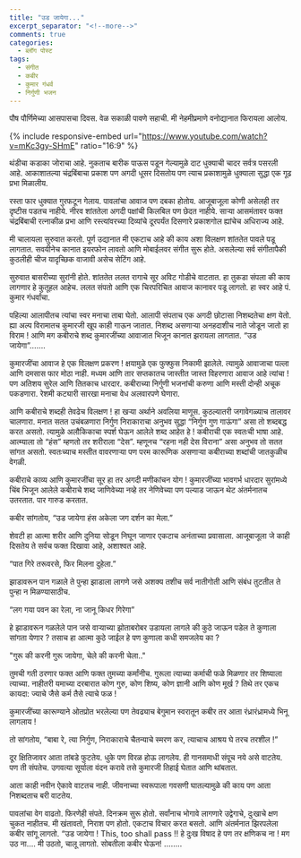 ```yaml
---
title: "उड जायेगा..."
excerpt_separator: "<!--more-->"
comments: true
categories:
  - ब्लॉग पोस्ट
tags:
  - संगीत
  - कबीर
  - कुमार गंधर्व
  - निर्गुणी भजन
---
```

पौष पौर्णिमेच्या आसपासचा दिवस. वेळ सकाळी पावणे सहाची. मी नेहमीप्रमाणे वनोद्यानात फिरायला आलोय.
<!--more-->

{% include responsive-embed url="https://www.youtube.com/watch?v=mKc3gy-SHmE" ratio="16:9" %}

थंडीचा कडाका जोराचा आहे. नुकताच बारीक पाऊस पडून गेल्यामुळे दाट धुक्याची चादर सर्वत्र पसरली आहे. आकाशातल्या चंद्रबिंबाचा प्रकाश पण अगदी धूसर दिसतोय पण त्याच प्रकाशामुळे धुक्याला सुद्धा एक गूढ प्रभा मिळालीय.

रस्ता फार धुक्यात गुरफटून गेलाय. पावलांचा आवाज पण दबका होतोय. आजूबाजूला कोणी असेलही तर दृष्टीस पडतच नाहीये. नीरव शांततेला अगदी पक्षांची किलबिल पण छेदत नाहीये. साऱ्या आसमंतावर फक्त चंद्रबिंबाची रत्नाकीळ प्रभा आणि रस्त्यांवरच्या दिव्यांचे दूरपर्यंत दिसणारे प्रकाशगोल ह्यांचेच अधिराज्य आहे.

मी चालायला सुरुवात करतो. पूर्ण उद्यानात मी एकटाच आहे की काय अशा विलक्षण शांततेत पावले पडू लागतात. सवयीनेच कानात इयरफोन लावतो आणि मोबाईलवर संगीत सुरू होते. असलेल्या सर्व संगीतापैकी कुठलीही चीज यादृच्छिक वाजावी असेच सेटिंग आहे.

सुरुवात बासरीच्या सुरांनी होते.  शांततेत ललत रागाचे सूर अविट गोडीचे वाटतात. हा तुकडा संपला की काय लागणार हे कुतूहल आहेच. ललत संपतो आणि एक  चिरपरिचित आवाज कानावर पडू लागतो. हा स्वर आहे पं. कुमार गंधर्वांचा.

पहिल्या आलापीतच त्यांचा स्वर मनाचा ताबा घेतो. आलापी संपताच एक अगदी छोटासा निशब्दतेचा क्षण येतो. ह्या अल्प विरामातच कुमारजी खूप काही गाऊन जातात. निशब्द असणाऱ्या अनहदाशीच नाते जोडून जातो हा विराम ! आणि मग कबीराचे शब्द कुमारजींच्या आवाजात भिजून कानात झरायला लागतात. “उड जायेगा”…….

कुमारजींचा आवाज हे एक विलक्षण प्रकरण ! क्षयामुळे एक फुफ्फुस निकामी झालेले. त्यामुळे आवाजाचा पल्ला आणि दमसास फार मोठा नाही. मध्यम आणि तार सप्तकातच जास्तीत जास्त विहरणारा आवाज आहे त्यांचा ! पण अतिशय सुरेल आणि तितकाच धारदार. कबीराच्या निर्गुणी भजनांची करुणा आणि मस्ती दोन्ही अचूक पकडणारा. रेशमी कट्यारी सारखा मनाचा वेध अलवारपणे घेणारा.

आणि कबीराचे शब्दही तेवढेच विलक्षण ! हा खऱ्या अर्थाने अवलिया माणूस. कुठल्यातरी जगावेगळ्याच तालावर चालणारा. मनात सतत उचंबळणारा निर्गुण निराकाराचा अनुभव सुद्धा “निर्गुण गुण गाऊंगा” असा तो शब्दबद्ध करत असतो. त्यामुळे अलौकिकाचा स्पर्श घेऊन आलेले शब्द आहेत हे ! कबीराची एक स्वतःची भाषा आहे. आत्म्याला तो “हंस” म्हणतो तर शरीराला “देस”. म्हणूनच “रहना नही देस विराना” असा अनुभव तो सतत सांगत असतो. स्वतःच्याच मस्तीत वावरणाऱ्या पण परम कारूणिक असणाऱ्या  कबीराच्या शब्दांची जातकुळीच वेगळी.

कबीराचे काव्य आणि कुमारजींचा सूर हा तर अगदी मणीकांचन योग ! कुमारजींच्या भावगर्भ धारदार सुरांमध्ये चिंब भिजून आलेले कबीराचे शब्द जाणिवेच्या नव्हे तर नेणिवेच्या पण पल्याड जाऊन थेट अंतर्मनातच उतरतात. पार गारुड करतात.

कबीर सांगतोय, “उड जायेगा हंस अकेला जग दर्शन का मेला.”

शेवटी हा आत्मा शरीर आणि दुनिया सोडून निघून जाणार एकटाच अनंताच्या प्रवासाला. आजूबाजूला जे काही दिसतेय ते सर्वच फक्त दिखावा आहे, अशाश्वत आहे.

“पात गिरे तरूवरसे, फिर मिलना दुहेला.”

झाडावरून पान गळाले ते पुन्हा झाडाला लागणे जसे अशक्य तशीच सर्व नातीगोती आणि संबंध तुटतील ते पुन्हा न मिळण्यासाठीच.

“लग गया पवन का रेला, ना जानू किधर गिरेगा”

हे झाडावरून गळलेले पान जसे वाऱ्याच्या झोताबरोबर उडायला लागले की कुठे जाऊन पडेल ते कुणाला सांगता येणार ? तसाच हा आत्मा कुठे जाईल हे पण कुणाला कधी समजलेय का ?

"गुरू की करनी गुरू जायेगा, चेले की करनी चेला.."

तुमची गती ठरणार फक्त आणि फक्त तुमच्या कर्मांनीच. गुरूला त्याच्या कर्माची फळे मिळणार तर शिष्याला त्याच्या. नाहीतरी यमाच्या दरबारात कोण गुरु, कोण शिष्य, कोण ज्ञानी आणि कोण मूर्ख ?  तिथे तर एकच कायदा: ज्याचे जैसे कर्म तैसे त्याचे फळ !

कुमारजींच्या कारूण्याने ओतप्रोत भरलेल्या पण तेवढ्याच बेगुमान स्वरातून कबीर तर आता रंध्रारंध्रामध्ये भिनू लागलाय !

तो सांगतोय, “बाबा रे, त्या निर्गुण, निराकाराचे चैतन्याचे स्मरण कर, त्याचाच आश्रय घे तरच तरशील !”

दूर क्षितिजावर आता तांबडे फुटतेय. धुके पण विरळ होऊ लागलेय. ही गानसमाधी  संपूच नये असे वाटतेय. पण ती संपतेच. उगवत्या सूर्याला वंदन करावे तसे कुमारजी तिहाई घेतात आणि थांबतात.

आता काही नवीन ऐकावे वाटतच नाही. जीवनाच्या स्वरूपाला गवसणी घातल्यामुळे की काय पण आता निशब्दताच बरी वाटतेय.

पावलांचा वेग वाढतो. फिरणेही संपते. दिनक्रम सुरू होतो. सर्वांनाच भोगावे लागणारे उद्वेगाचे, दुःखाचे क्षण चुकत नाहीतच. मी खंतावतो, निराश पण होतो. एकटाच विचार करत बसतो. आणि अंतर्मनात झिरपलेला कबीर सांगू लागतो. “उड जायेगा ! This, too shall pass !! हे दुःख विषाद हे पण तर क्षणिकच ना ! मग उठ ना….
मी उठतो, चालू लागतो. सोबतीला कबीर घेऊन! ……..
